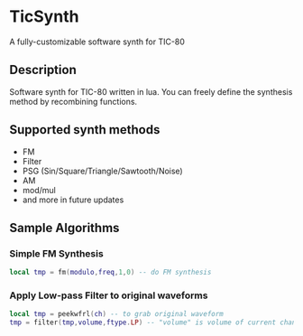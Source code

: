 # TicSynth
A fully-customizable software synth for TIC-80
## Description
Software synth for TIC-80 written in lua. You can freely define the synthesis method by recombining functions.
## Supported synth methods
- FM
- Filter
- PSG (Sin/Square/Triangle/Sawtooth/Noise)
- AM
- mod/mul
- and more in future updates
## Sample Algorithms
### Simple FM Synthesis
```lua
local tmp = fm(modulo,freq,1,0) -- do FM synthesis
```
### Apply Low-pass Filter to original waveforms
```lua
local tmp = peekwfrl(ch) -- to grab original waveform
tmp = filter(tmp,volume,ftype.LP) -- "volume" is volume of current channel
```
